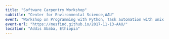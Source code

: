 ```yaml
---
title: "Software Carpentry Workshop"
subtitle: "Center for Environmental Science,AAU"
event: "Workshop on Programming with Python, Task automation with unix shell and HPC"
event-url: "https://mesfind.github.io/2017-11-13-AAU/"
location: "Addis Ababa, Ethiopia"
---
```

